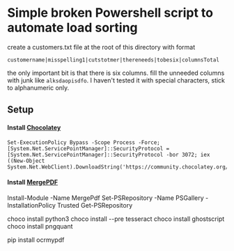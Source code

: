 # Simple broken Powershell script to automate load sorting

create a customers.txt file at the root of this directory with format
```
customername|misspelling1|cutstotmer|thereneeds|tobesix|columnsTotal
```
the only important bit is that there is six columns. fill the unneeded columns with junk like `alksdaopisdfo`. I haven't tested it with special characters, stick to alphanumeric only.

## Setup
#### Install [Chocolatey](https://chocolatey.org)

```
Set-ExecutionPolicy Bypass -Scope Process -Force; [System.Net.ServicePointManager]::SecurityProtocol = [System.Net.ServicePointManager]::SecurityProtocol -bor 3072; iex ((New-Object System.Net.WebClient).DownloadString('https://community.chocolatey.org/install.ps1'))
```
#### Install [MergePDF](https://anthony-f-tannous.medium.com/merge-pdf-files-b02685a4f410)
Install-Module -Name MergePdf
Set-PSRepository -Name PSGallery -InstallationPolicy Trusted
Get-PSRepository  

choco install python3
choco install --pre tesseract
choco install ghostscript
choco install pngquant

pip install ocrmypdf